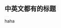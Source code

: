 <div id="info" style="display:none">
    <p id="info-title">这是文章标题First!!!</p>
    <p id="info-intro">这是概要!!!!这是概要!!!!这是概要!!!!这是概要!!!!这是概要!!!!</p>
    <p id="info-tag"></p>
</div>

## 中英文都有的标题

haha
